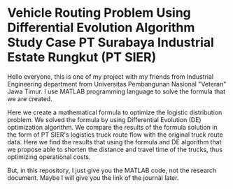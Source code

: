 # Vehicle Routing Problem Using Differential Evolution Algorithm Study Case PT Surabaya Industrial Estate Rungkut (PT SIER)

Hello everyone, this is one of my project with my friends from Industrial Engineering department from Universitas Pembangunan Nasional "Veteran" Jawa Timur. I use MATLAB programming language to solve the formula that we are created.

Here we create a mathematical formula to optimize the logistic distribution problem. We solved the formula by using Differential Evolution (DE) optimization algorithm. We compare the results of the formula solution in the form of PT SIER's logistics truck route flow with the original truck route data. Here we find the results that using the formula and DE algorithm that we propose able to shorten the distance and travel time of the trucks, thus optimizing operational costs.

But, in this repository, I just give you the MATLAB code, not the research document. Maybe I will give you the link of the journal later.
